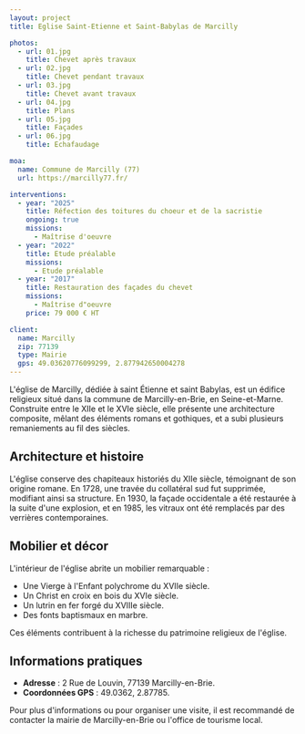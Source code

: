 ```yaml
---
layout: project
title: Eglise Saint-Etienne et Saint-Babylas de Marcilly

photos:
  - url: 01.jpg
    title: Chevet après travaux
  - url: 02.jpg
    title: Chevet pendant travaux
  - url: 03.jpg
    title: Chevet avant travaux
  - url: 04.jpg
    title: Plans
  - url: 05.jpg
    title: Façades
  - url: 06.jpg
    title: Echafaudage

moa:
  name: Commune de Marcilly (77)
  url: https://marcilly77.fr/

interventions:
  - year: "2025"
    title: Réfection des toitures du choeur et de la sacristie
    ongoing: true
    missions:
      - Maîtrise d'oeuvre
  - year: "2022"
    title: Etude préalable
    missions:
      - Etude préalable
  - year: "2017"
    title: Restauration des façades du chevet
    missions:
      - Maîtrise d"oeuvre
    price: 79 000 € HT

client:
  name: Marcilly
  zip: 77139
  type: Mairie
  gps: 49.03620776099299, 2.877942650004278
---
```


L'église de Marcilly, dédiée à saint Étienne et saint Babylas, est un édifice
religieux situé dans la commune de Marcilly-en-Brie, en Seine-et-Marne.
Construite entre le XIIe et le XVIe siècle, elle présente une architecture
composite, mêlant des éléments romans et gothiques, et a subi plusieurs
remaniements au fil des siècles.

## Architecture et histoire

L'église conserve des chapiteaux historiés du XIIe siècle, témoignant de son
origine romane. En 1728, une travée du collatéral sud fut supprimée, modifiant
ainsi sa structure. En 1930, la façade occidentale a été restaurée à la suite
d'une explosion, et en 1985, les vitraux ont été remplacés par des verrières
contemporaines.

## Mobilier et décor

L'intérieur de l'église abrite un mobilier remarquable :

- Une Vierge à l'Enfant polychrome du XVIIe siècle.
- Un Christ en croix en bois du XVIe siècle.
- Un lutrin en fer forgé du XVIIIe siècle.
- Des fonts baptismaux en marbre.

Ces éléments contribuent à la richesse du patrimoine religieux de l'église.

## Informations pratiques

- **Adresse** : 2 Rue de Louvin, 77139 Marcilly-en-Brie.
- **Coordonnées GPS** : 49.0362, 2.87785.

Pour plus d'informations ou pour organiser une visite, il est recommandé de
contacter la mairie de Marcilly-en-Brie ou l'office de tourisme local.
